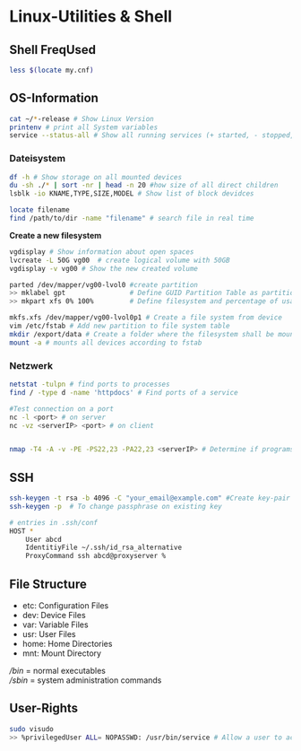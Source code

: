 # Linux-Utilities & Shell

## Shell FreqUsed
```sh
less $(locate my.cnf)
```

## OS-Information

```sh
cat ~/*-release # Show Linux Version
printenv # print all System variables
service --status-all # Show all running services (+ started, - stopped, ? unknown)
```

### Dateisystem
```sh
df -h # Show storage on all mounted devices
du -sh ./* | sort -nr | head -n 20 #how size of all direct children
lsblk -io KNAME,TYPE,SIZE,MODEL # Show list of block devidces

locate filename
find /path/to/dir -name "filename" # search file in real time
```

**Create a new filesystem**

```sh
vgdisplay # Show information about open spaces
lvcreate -L 50G vg00  # create logical volume with 50GB
vgdisplay -v vg00 # Show the new created volume

parted /dev/mapper/vg00-lvol0 #create partition
>> mklabel gpt                # Define GUID Partition Table as partition type
>> mkpart xfs 0% 100%         # Define filesystem and percentage of usage

mkfs.xfs /dev/mapper/vg00-lvol0p1 # Create a file system from device
vim /etc/fstab # Add new partition to file system table
mkdir /export/data # Create a folder where the filesystem shall be mounted
mount -a # mounts all devices according to fstab

```



### Netzwerk
```sh
netstat -tulpn # find ports to processes
find / -type d -name 'httpdocs' # Find ports of a service

#Test connection on a port
nc -l <port> # on server
nc -vz <serverIP> <port> # on client


nmap -T4 -A -v -PE -PS22,23 -PA22,23 <serverIP> # Determine if programs listen to ports
```


## SSH
```sh
ssh-keygen -t rsa -b 4096 -C "your_email@example.com" #Create key-pair
ssh-keygen -p  # To change passphrase on existing key
```

```sh
# entries in .ssh/conf
HOST *
	User abcd
	IdentitiyFile ~/.ssh/id_rsa_alternative
	ProxyCommand ssh abcd@proxyserver %
```

## File Structure

* etc: Configuration Files
* dev: Device Files
* var: Variable Files
* usr: User Files
* home: Home Directories
* mnt: Mount Directory

_/bin_ = normal executables  
_/sbin_ = system administration commands


## User-Rights
```sh
sudo visudo
>> %privilegedUser ALL= NOPASSWD: /usr/bin/service # Allow a user to access a service without entering a pw
```

